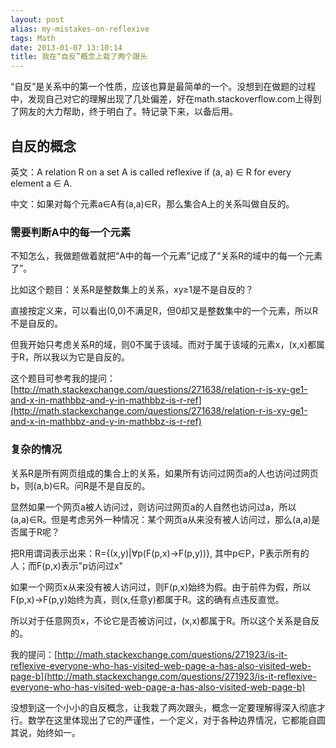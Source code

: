 ```yaml
---
layout: post
alias: my-mistakes-on-reflexive
tags: Math
date: 2013-01-07 13:10:14
title: 我在“自反”概念上栽了两个跟头
---
```


“自反”是关系中的第一个性质，应该也算是最简单的一个。没想到在做题的过程中，发现自己对它的理解出现了几处偏差，好在math.stackoverflow.com上得到了网友的大力帮助，终于明白了。特记录下来，以备后用。

## 自反的概念

英文：A relation R on a set A is called reflexive if (a, a) ∈ R for every element a ∈ A.

中文：如果对每个元素a∈A有(a,a)∈R，那么集合A上的关系叫做自反的。

### 需要判断A中的每一个元素

不知怎么，我做题做着就把“A中的每一个元素”记成了“关系R的域中的每一个元素了”。

比如这个题目：关系R是整数集上的关系，xy≥1是不是自反的？

直接按定义来，可以看出(0,0)不满足R，但0却又是整数集中的一个元素，所以R不是自反的。

但我开始只考虑关系R的域，则0不属于该域。而对于属于该域的元素x，(x,x)都属于R，所以我以为它是自反的。

这个题目可参考我的提问：[http://math.stackexchange.com/questions/271638/relation-r-is-xy-ge1-and-x-in-mathbbz-and-y-in-mathbbz-is-r-ref](http://math.stackexchange.com/questions/271638/relation-r-is-xy-ge1-and-x-in-mathbbz-and-y-in-mathbbz-is-r-ref)

### 复杂的情况

<p>关系R是所有网页组成的集合上的关系，如果所有访问过网页a的人也访问过网页b，则(a,b)∈R。问R是不是自反的。

显然如果一个网页a被人访问过，则访问过网页a的人自然也访问过a，所以(a,a)∈R。但是考虑另外一种情况：某个网页a从来没有被人访问过，那么(a,a)是否属于R呢？

把R用谓词表示出来：R={(x,y)|∀p(F(p,x)→F(p,y))}, 其中p∈P，P表示所有的人；而F(p,x)表示"p访问过x"

如果一个网页x从来没有被人访问过，则F(p,x)始终为假。由于前件为假，所以F(p,x)→F(p,y)始终为真，则(x,任意y)都属于R。这的确有点违反直觉。

所以对于任意网页x，不论它是否被访问过，(x,x)都属于R。所以这个关系是自反的。

我的提问：[http://math.stackexchange.com/questions/271923/is-it-reflexive-everyone-who-has-visited-web-page-a-has-also-visited-web-page-b](http://math.stackexchange.com/questions/271923/is-it-reflexive-everyone-who-has-visited-web-page-a-has-also-visited-web-page-b)

没想到这一个小小的自反概念，让我栽了两次跟头，概念一定要理解得深入彻底才行。数学在这里体现出了它的严谨性，一个定义，对于各种边界情况，它都能自圆其说，始终如一。
</p>
